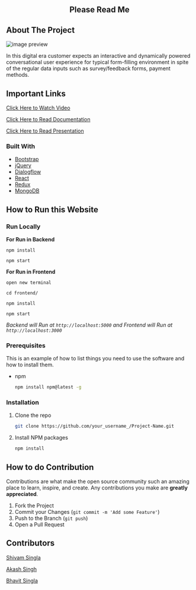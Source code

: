 <!-- 
[![Contributors][contributors-shield]][contributors-url]
[![Forks][forks-shield]][forks-url] -->
<!-- [![Contributors](https://img.shields.io/badge/all_contributors-3-orange.svg?style=flat-square)](#contributors-) -->


 <h2 align="center">Please Read Me  </h2>


## About The Project

![image preview](https://github.com/Akashsingh310/Thunderbolt/blob/main/images/1.gif)  






<!-- ![image preview](https://github.com/Akashsingh310/Thunderbolt/blob/main/images/2.gif) -->
In this digital era customer expects an interactive and dynamically powered conversational user experience for typical form-filling  environment in spite of the regular data inputs such as survey/feedback forms, payment methods.


## Important Links

[Click Here to Watch Video](https://drive.google.com/file/d/1uP5MAQvNUrPwII2tj7QF85thzH3t9pF2/view?usp=sharing)


[Click Here to Read Documentation](https://docs.google.com/document/d/1lGbkD5AGvDvuplFuRVsThm1AIIHGpgQnIsLZvaFesz0/edit) 


[Click Here to Read Presentation](https://docs.google.com/presentation/d/1oeTpHmInYzAwg8SPfrO8btXZJ15s6YE9VCzDP5LhDC0/edit#slide=id.p1) 

### Built With

- [Bootstrap](https://getbootstrap.com)
- [jQuery](https://jquery.com)
- [Dialogflow](https://cloud.google.com/dialogflow)
- [React](https://reactjs.org/)
- [Redux](https://redux.js.org/)
- [MongoDB](https://www.mongodb.com/)


## How to Run this Website

<h3>Run Locally</h3>

<strong>For Run in Backend</strong>

`npm install`

`npm start`

<strong>For Run in Frontend</strong>

`open new terminal`

`cd frontend/`

`npm install`

`npm start`

  *Backend will Run at `http://localhost:5000` and Frontend will Run at `http://localhost:3000`*  

### Prerequisites

This is an example of how to list things you need to use the software and how to install them.

- npm
  ```sh
  npm install npm@latest -g
  ```

### Installation


1. Clone the repo
   ```sh
   git clone https://github.com/your_username_/Project-Name.git
   ```
3. Install NPM packages
   ```sh
   npm install
   ```



## How to do Contribution

Contributions are what make the open source community such an amazing place to learn, inspire, and create. Any contributions you make are **greatly appreciated**.

1. Fork the Project
2. Commit your Changes (`git commit -m 'Add some Feature'`)
3. Push to the Branch (`git push`)
4. Open a Pull Request


## Contributors

[Shivam Singla](https://github.com/shivam7374)

[Akash Singh](https://github.com/Akashsingh310)

[Bhavit Singla](https://github.com/BHAVIT-SINGLA)


